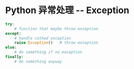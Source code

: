 # Python 异常处理 -- Exception


``` Python
try:
    # function that maybe throw exception
except:
    # handle cathed exception
    raise Exception()   # throw exception
else:
    # do something if no exception
finally:
    # do something anyway
```